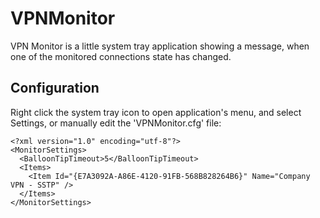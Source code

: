 # VPNMonitor
VPN Monitor is a little system tray application showing a message, when one of the monitored connections state has changed.

## Configuration

Right click the system tray icon to open application's menu, and select Settings, or manually edit the 'VPNMonitor.cfg' file:

```
<?xml version="1.0" encoding="utf-8"?>
<MonitorSettings>
  <BalloonTipTimeout>5</BalloonTipTimeout>
  <Items>
    <Item Id="{E7A3092A-A86E-4120-91FB-568B828264B6}" Name="Company VPN - SSTP" />
  </Items>
</MonitorSettings>
```
